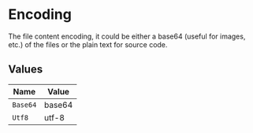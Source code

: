 # Encoding

The file content encoding, it could be either a base64 (useful for images, etc.) of the files or the plain text for source code.


## Values

| Name     | Value    |
| -------- | -------- |
| `Base64` | base64   |
| `Utf8`   | utf-8    |